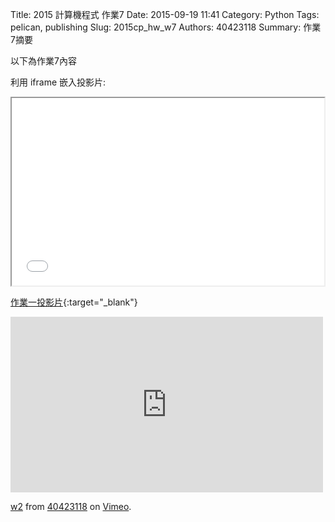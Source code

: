 Title: 2015 計算機程式 作業7
Date: 2015-09-19 11:41
Category: Python
Tags: pelican, publishing
Slug: 2015cp_hw_w7
Authors: 40423118
Summary: 作業7摘要

以下為作業7內容

利用 iframe 嵌入投影片:

<iframe src="40423118_cp_w7_p.html" width="500" height="300"></iframe>

[作業一投影片](40423118_cp_w7_p.html){:target="_blank"}


<iframe src="https://player.vimeo.com/video/152291218" width="500" height="281" frameborder="0" webkitallowfullscreen mozallowfullscreen allowfullscreen></iframe> <p><a href="https://vimeo.com/152291218">w2</a> from <a href="https://vimeo.com/user46453244">40423118</a> on <a href="https://vimeo.com">Vimeo</a>.</p>